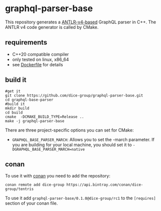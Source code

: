 # graphql-parser-base

This repository generates a [ANTLR-v4-based](https://github.com/antlr/antlr4) GraphQL parser in C++. The ANTLR v4 code generator is called by CMake.

## requirements

- C++20 compatible compiler
- only tested on linux, x86_64
- see [Dockerfile](Dockerfile) for details 

## build it

```shell
#get it 
git clone https://github.com/dice-group/graphql-parser-base.git
cd graphql-base-parser
#build it
mkdir build
cd build
cmake  -DCMAKE_BUILD_TYPE=Release ..
make -j graphql-parser-base
```

There are three project-specific options you can set for CMake:

- `GRAPHQL_BASE_PARSER_MARCH`: Allows you to set the -march parameter. If you are building for your local machine, you should set it to `-DGRAPHQL_BASE_PARSER_MARCH=native`

## conan

To use it with [conan](https://conan.io/) you need to add the repository:
```shell
conan remote add dice-group https://api.bintray.com/conan/dice-group/tentris
```

To use it add `graphql-parser-base/0.1.0@dice-group/rc1` to the `[requires]` section of your conan file.
